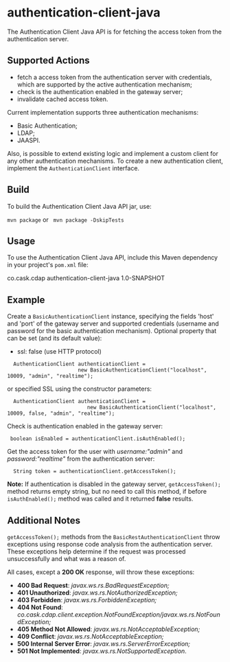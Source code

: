 authentication-client-java
==========================

The Authentication Client Java API is for fetching the access token from the authentication server.

## Supported Actions

 - fetch a access token from the authentication server with credentials, which are supported by the active 
 authentication mechanism;
 - check is the authentication enabled in the gateway server;
 - invalidate cached access token. 
 
 Current implementation supports three authentication mechanisms:
  - Basic Authentication;
  - LDAP;
  - JAASPI.
 
 Also, is possible to extend existing logic and implement a custom client for any other authentication 
 mechanisms. To create a new authentication client, implement the ```AuthenticationClient``` interface.   

## Build
 
 To build the Authentication Client Java API jar, use:

 ```mvn package``` or ``` mvn package -DskipTests```

## Usage

 To use the Authentication Client Java API, include this Maven dependency in your project's ```pom.xml``` file:
 
 <dependency>
  <groupId>co.cask.cdap</groupId>
  <artifactId>authentication-client-java</artifactId>
  <version>1.0-SNAPSHOT</version>
 </dependency>
 
## Example
   
 Create a ```BasicAuthenticationClient``` instance, specifying the fields 'host' and 'port' of the gateway server
 and supported credentials (username and password for the basic authentication mechanism). 
 Optional property that can be set (and its default value):
  
  - ssl: false (use HTTP protocol) 
 
 ```
   AuthenticationClient authenticationClient = 
                        new BasicAuthenticationClient("localhost", 10009, "admin", "realtime");
 ```
      
 or specified SSL using the constructor parameters:
 
 ```
   AuthenticationClient authenticationClient = 
                           new BasicAuthenticationClient("localhost", 10009, false, "admin", "realtime");
 ```
 
 Check is authentication enabled in the gateway server:
 
 ```
  boolean isEnabled = authenticationClient.isAuthEnabled();
 ```                      
 
 Get the access token for the user with *username:"admin"* and *password:"realtime"* from the authentication server:
 
 ```  
   String token = authenticationClient.getAccessToken();  
 ```
 
 **Note:** If authentication is disabled in the gateway server, ```getAccessToken();``` method returns empty string, 
 but no need to call this method, if before ```isAuthEnabled();``` method was called and it returned **false** results.
   
## Additional Notes
 
 ```getAccessToken();``` methods from the ```BasicRestAuthenticationClient``` throw exceptions using response code 
 analysis from the authentication server. These exceptions help determine if the request was processed unsuccessfully 
 and what was a reason of.
 
 All cases, except a **200 OK** response, will throw these exceptions:
 
  - **400 Bad Request**: *javax.ws.rs.BadRequestException;*   
  - **401 Unauthorized**: *javax.ws.rs.NotAuthorizedException;*
  - **403 Forbidden**: *javax.ws.rs.ForbiddenException;*
  - **404 Not Found**: *co.cask.cdap.client.exception.NotFoundException/javax.ws.rs.NotFoundException;*
  - **405 Method Not Allowed**: *javax.ws.rs.NotAcceptableException;*
  - **409 Conflict**: *javax.ws.rs.NotAcceptableException;*
  - **500 Internal Server Error**: *javax.ws.rs.ServerErrorException;*
  - **501 Not Implemented**: *javax.ws.rs.NotSupportedException*.